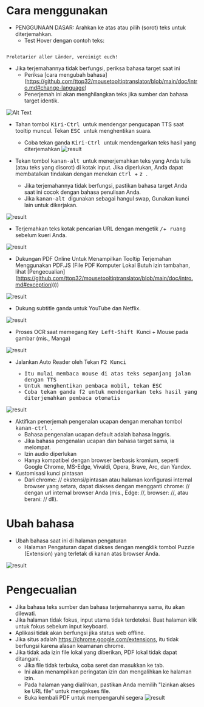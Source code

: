 # Cara menggunakan


- PENGGUNAAN DASAR: Arahkan ke atas atau pilih (sorot) teks untuk diterjemahkan.
  - Test Hover dengan contoh teks:
```console

Proletarier aller Länder, vereinigt euch!

```

  - Jika terjemahannya tidak berfungsi, periksa bahasa target saat ini
    - Periksa [cara mengubah bahasa] (https://github.com/ttop32/mousetooltiptranslator/blob/main/doc/intro.md#change-language)
    - Penerjemah ini akan menghilangkan teks jika sumber dan bahasa target identik.


![Alt Text](/doc/reagre.gif)



- Tahan tombol <kbd> Kiri-Ctrl </kbd> untuk mendengar pengucapan TTS saat tooltip muncul. Tekan <kbd> ESC </kbd> untuk menghentikan suara.
  - Coba tekan ganda <kbd> Kiri-Ctrl </kbd> untuk mendengarkan teks hasil yang diterjemahkan
![result](/doc/20.gif)



- Tekan tombol <kbd> kanan-alt </kbd> untuk menerjemahkan teks yang Anda tulis (atau teks yang disorot) di kotak input. Jika diperlukan, Anda dapat membatalkan tindakan dengan menekan <kbd> ctrl </kbd> + <kbd> z </kbd>.
  - Jika terjemahannya tidak berfungsi, pastikan bahasa target Anda saat ini cocok dengan bahasa penulisan Anda.
  - Jika <kbd> kanan-alt </kbd> digunakan sebagai hangul swap,
Gunakan kunci lain untuk dikerjakan.


![result](/doc/11.gif)



- Terjemahkan teks kotak pencarian URL dengan mengetik <kbd>/</kbd>+<kbd> ruang </kbd> sebelum kueri Anda.


![result](/doc/21.gif)



- Dukungan PDF Online Untuk Menampilkan Tooltip Terjemahan Menggunakan PDF.JS (File PDF Komputer Lokal Butuh izin tambahan, lihat [Pengecualian] (https://github.com/ttop32/mousetooltiptranslator/blob/main/doc/intro.md#exception))))


![result](/doc/12.gif)



- Dukung subtitle ganda untuk YouTube dan Netflix.


![result](/doc/16.gif)



- Proses OCR saat memegang <kbd> Key Left-Shift </kbd> Kunci + Mouse pada gambar (mis., Manga)


![result](/doc/15.gif)



- Jalankan Auto Reader oleh Tekan <kbd> F2 </bbd> Kunci
  - Itu mulai membaca mouse di atas teks sepanjang jalan dengan TTS
  - Untuk menghentikan pembaca mobil, tekan <kbd> ESC </kbd>
  - Coba tekan ganda <kbd> f2 </kbd> untuk mendengarkan teks hasil yang diterjemahkan pembaca otomatis


![result](/doc/30.gif)



- Aktifkan penerjemah pengenalan ucapan dengan menahan tombol <kbd> kanan-ctrl </kbd>.
  - Bahasa pengenalan ucapan default adalah bahasa Inggris.
  - Jika bahasa pengenalan ucapan dan bahasa target sama, ia melompat.
  - Izin audio diperlukan
  - Hanya kompatibel dengan browser berbasis kromium, seperti Google Chrome, MS-Edge, Vivaldi, Opera, Brave, Arc, dan Yandex.
- Kustomisasi kunci pintasan
  - Dari chrome: // ekstensi/pintasan atau halaman konfigurasi internal browser yang setara, dapat diakses dengan mengganti chrome: // dengan url internal browser Anda (mis., Edge: //, browser: //, atau berani: // dll).
# Ubah bahasa
- Ubah bahasa saat ini di halaman pengaturan
  - Halaman Pengaturan dapat diakses dengan mengklik tombol Puzzle (Extension) yang terletak di kanan atas browser Anda.


![result](/doc/14.gif)





# Pengecualian


- Jika bahasa teks sumber dan bahasa terjemahannya sama, itu akan dilewati.
- Jika halaman tidak fokus, input utama tidak terdeteksi.
Buat halaman klik untuk fokus sebelum input keyboard.
- Aplikasi tidak akan berfungsi jika status web offline.
- Jika situs adalah <https://chrome.google.com/extensions>, itu tidak berfungsi karena alasan keamanan chrome.
- Jika tidak ada izin file lokal yang diberikan, PDF lokal tidak dapat ditangani.
  - Jika file tidak terbuka, coba seret dan masukkan ke tab.
  - Ini akan menampilkan peringatan izin dan mengalihkan ke halaman izin.
  - Pada halaman yang dialihkan, pastikan Anda memilih "Izinkan akses ke URL file" untuk mengakses file.
  - Buka kembali PDF untuk mempengaruhi segera
![result](/doc/10.gif)
